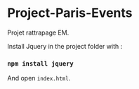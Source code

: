 # Project-Paris-Events
Projet rattrapage EM.

Install Jquery in the project folder with :

### `npm install jquery`

And open `index.html`.
